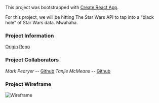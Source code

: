 This project was bootstrapped with [Create React App](https://github.com/facebook/create-react-app).

For this project, we will be hitting The Star Wars API to tap into a “black hole” of Star Wars data. Mwahaha.

### Project Information
[Origin](http://frontend.turing.io/projects/swapi-box.html)
[Repo](https://github.com/marcusp619/swapibox)

### Project Collaborators

*Mark Pearyer*  -- [Github](https://github.com/marcusp619)
*Tanjie McMeans* -- [Github](https://github.com/TMcMeans) 

### Project Wireframe
![Wireframe](/SWAPIBox/SwapiBox-Wireframe.png "Logo Title Text 1")
